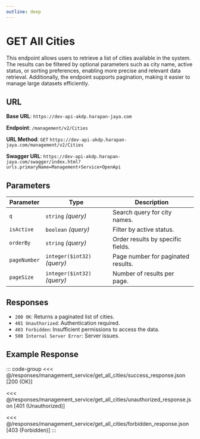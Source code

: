 ```yaml
---
outline: deep
---
```


# GET All Cities

This endpoint allows users to retrieve a list of cities available in the system. The results can be filtered by optional parameters such as city name, active status, or sorting preferences, enabling more precise and relevant data retrieval. Additionally, the endpoint supports pagination, making it easier to manage large datasets efficiently.

## URL

**Base URL**: `https://dev-api-akdp.harapan-jaya.com`

**Endpoint**: `/management/v2/Cities`

**URL Method**: `GET` `https://dev-api-akdp.harapan-jaya.com/management/v2/Cities`

**Swagger URL**: `https://dev-api-akdp.harapan-jaya.com/swagger/index.html?urls.primaryName=Management+Service+OpenApi`

## Parameters

| **Parameter**    | **Type**                      | **Description**                      |
|------------------|-------------------------------|--------------------------------------|
| `q`              | `string` _(query)_            | Search query for city names.         |
| `isActive`       | `boolean` _(query)_           | Filter by active status.             |
| `orderBy`        | `string` _(query)_            | Order results by specific fields.    |
| `pageNumber`     | `integer($int32)` _(query)_   | Page number for paginated results.   |
| `pageSize`       | `integer($int32)` _(query)_   | Number of results per page.          |

## Responses

- `200 OK`: Returns a paginated list of cities.
- `401 Unauthorized`: Authentication required.
- `403 Forbidden`: Insufficient permissions to access the data.
- `500 Internal Server Error`: Server issues.

## Example Response

::: code-group
<<< @/responses/management_service/get_all_cities/success_response.json [200 (OK)]

<<< @/responses/management_service/get_all_cities/unauthorized_response.json [401 (Unauthorized)]

<<< @/responses/management_service/get_all_cities/forbidden_response.json [403 (Forbidden)]
:::
